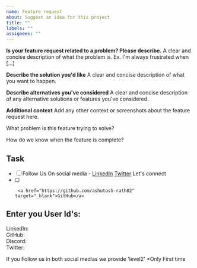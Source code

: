 ```yaml
---
name: Feature request
about: Suggest an idea for this project
title: ""
labels: ""
assignees: ""
---
```


**Is your feature request related to a problem? Please describe.**
A clear and concise description of what the problem is. Ex. I'm always frustrated when [...]

**Describe the solution you'd like**
A clear and concise description of what you want to happen.

**Describe alternatives you've considered**
A clear and concise description of any alternative solutions or features you've considered.

**Additional context**
Add any other context or screenshots about the feature request here.

What problem is this feature trying to solve?

How do we know when the feature is complete?

<!-- For GSSOC only -->

## Task

- [ ] Follow Us On social media - <a href="https://www.linkedin.com/in/rathashutosh/" target="_blank">LinkedIn</a> <a href="https://twitter.com/v_ashu_dev" target="_blank">Twitter</a>
      Let's connect
- [ ]      <a href="https://github.com/ashutosh-rath02" target="_blank">GitHub</a>

## Enter you User Id's:

LinkedIn:
<br>GitHub:
<br>Discord:
<br>Twitter:

If you Follow us in both social medias we provide 'level2'
\*Only First time
